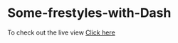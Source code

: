 # Some-frestyles-with-Dash

To check out the live view [Click here](https://dash-freestyle.vercel.app/)
